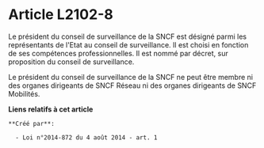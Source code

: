# Article L2102-8

Le président du conseil de surveillance de la SNCF est désigné parmi les représentants de l'Etat au conseil de surveillance.
Il est choisi en fonction de ses compétences professionnelles. Il est nommé par décret, sur proposition du conseil de
surveillance. 

Le président du conseil de surveillance de la SNCF ne peut être membre ni des organes dirigeants de SNCF Réseau ni des
organes dirigeants de SNCF Mobilités.

**Liens relatifs à cet article**

	**Créé par**:

	  - Loi n°2014-872 du 4 août 2014 - art. 1
